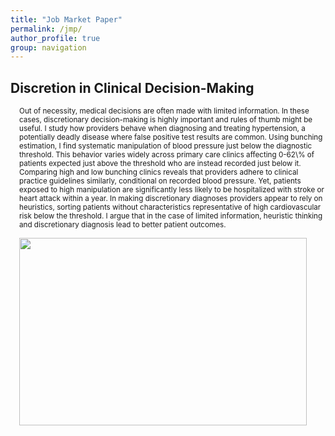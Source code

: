 ```yaml
---
title: "Job Market Paper"
permalink: /jmp/
author_profile: true
group: navigation
---
```


## Discretion in Clinical Decision-Making 

<div style="margin-left: 1em;">
<small> 
<p> Out of necessity, medical decisions are often made with limited information. In these cases, discretionary decision-making is highly important and rules of thumb might be useful. I study how providers behave when diagnosing and treating hypertension, a potentially deadly disease where false positive test results are common. Using bunching estimation, I find systematic manipulation of blood pressure just below the diagnostic threshold. This behavior varies widely across primary care clinics affecting 0-62\% of patients expected just above the threshold who are instead recorded just below it. Comparing high and low bunching clinics reveals that providers adhere to clinical practice guidelines similarly, conditional on recorded blood pressure. Yet, patients exposed to high manipulation are significantly less likely to be hospitalized with stroke or heart attack within a year. In making discretionary diagnoses providers appear to rely on heuristics, sorting patients without characteristics representative of high cardiovascular risk below the threshold. I argue that in the case of limited information, heuristic thinking and discretionary diagnosis lead to better patient outcomes. </p>  
</small>

<p align="left">
  <img width="460" height="300" src="https://claireboone.github.io/files/website_bunching_diag.png"> 
</p>

